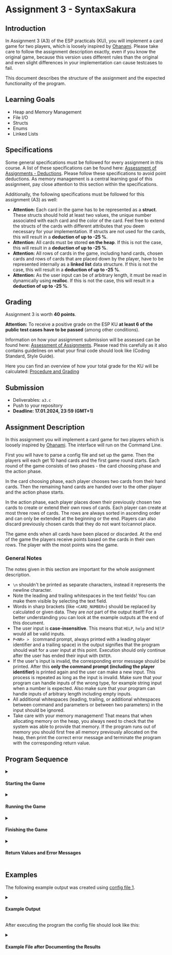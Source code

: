 # Assignment 3 - SyntaxSakura

## Introduction

In Assignment 3 (A3) of the ESP practicals (KU), you will implement a card game for two
players, which is loosely inspired by [Ohanami](https://de.wikipedia.org/wiki/Ohanami).
Please take care to follow the assignment description exactly, even if you know the original game, because this version 
uses different rules than the original and even slight differences in your implementation can cause 
testcases to fail.

This document describes the structure of the assignment and the expected functionality of the program.

## Learning  Goals

- Heap and Memory Management
- File I/O
- Structs
- Enums
- Linked Lists

## Specifications

Some general specifications must be followed for every assignment in this course. A list of these specifications can be found here:
[Assessment of Assignments - Deductions](https://www.notion.so/coding-tugraz/Assessment-of-Assignments-How-do-you-get-your-points-d7cca6cc89a344e38ad74dd3ccb73cb3?pvs=4#e3203e50b1fc4ba787bdbf5fb46262ae). Please follow these specifications to avoid point deductions. As memory management is a central learning goal of this assignment, pay close attention to this section within the specifications.

Additionally, the following specifications must be followed for this assignment (A3) as well:
* **Attention:** Each card in the game has to be represented as a **struct**. These structs should hold at least two values, the unique number associated with each card and the color of the card. Feel free to extend the structs of the cards with different attributes that you deem necessary for your implementation. If structs are not used for the cards, this will result in a **deduction of up to -25 %**.
* **Attention:** All cards must be stored **on the heap**. If this is not the case, this will result in a **deduction of up to -25 %**.
* **Attention:** All rows of cards in the game, including hand cards, chosen cards and rows of cards that are placed down by the player, have to be represented internally as a **linked list** data structure. If this is not the case, this will result in a **deduction of up to -25 %**.
* **Attention:** As the user input can be of arbitrary length, it must be read in dynamically using **realloc**. If this is not the case, this will result in a **deduction of up to -25 %**. 

## Grading

Assignment 3 is worth **40 points**.

**Attention:** To receive a positive grade on the ESP KU **at least 6 of the public test cases have to be passed** (among other conditions).  

Information on how your assignment submission will be assessed can be found here: [Assessment of Assignments](https://www.notion.so/coding-tugraz/Assessment-of-Assignments-How-do-you-get-your-points-d7cca6cc89a344e38ad74dd3ccb73cb3).
Please read this carefully as it also contains guidelines on what your final code should look like (Coding Standard, Style Guide).

Here you can find an overview of how your total grade for the KU will be calculated: [Procedure and Grading](https://www.notion.so/coding-tugraz/Procedure-and-Grading-59975fee4a9c4047867772cd20caf73d)

## Submission
- Deliverables: `a3.c`
- Push to your repository
- **Deadline: 17.01.2024, 23:59 (GMT+1)**

## Assignment Description

In this assignment you will implement a card game for two players which is loosely inspired by [Ohanami](https://de.wikipedia.org/wiki/Ohanami). The interface will run on the Command Line.

First you will have to parse a config file and set up the game. Then the players will each get 10 hand cards and the first game round starts. Each round of the game consists of two phases - the card choosing phase and the action phase.

In the card choosing phase, each player chooses two cards from their hand cards. Then the remaining hand cards are handed
over to the other player and the action phase starts.

In the action phase, each player places down their previously chosen two cards to create or extend their own rows of cards.
Each player can create at most three rows of cards. The rows are always sorted in ascending order and can only be extended at the beginning or the end. Players can also discard previously chosen cards that they do not want to/cannot place.

The game ends when all cards have been placed or discarded. At the end of the game the players receive points based on the cards in their own rows. The player with the most points wins the game.

### General Notes
The notes given in this section are important for the whole assignment description.

- `\n` shouldn't be printed as separate characters, instead it represents the newline character.
- Note the leading and trailing whitespaces in the text fields! You can make them visible by selecting the text field.
- Words in sharp brackets (like `<CARD_NUMBER>`) should be replaced by calculated or given data. They are *not* part of the output itself! For a better understanding you can look at the example outputs at the end of this document.
- The user input is **case-insensitive**. This means that `HELP`, `help` and `hElP` would all be valid inputs.
- `P<NR> > ` (command prompt, always printed with a leading player identifier and a trailing space) in the output signifies that the program should wait for a user input at this point. Execution should only continue after the user has ended their input with `ENTER`.
- If the user's input is invalid, the corresponding error message should be printed. After this **only the command prompt (including the player identifier)** is printed again and the user can make a new input. This process is repeated as long as the input is invalid. Make sure that your program can handle inputs of the wrong type, for example string input when a number is expected. Also make sure that your program can handle inputs of arbitrary length including empty inputs.
- All additional whitespaces (leading, trailing, or additional whitespaces between command and parameters or between two parameters) in the input should be ignored. 
- Take care with your memory management! That means that when allocating memory on the heap, you always need to check that the system was able to provide that memory. If the program runs out of memory you should first free all memory previously allocated on the heap, then print the correct error message and terminate the program with the corresponding return value.

## Program Sequence


<details>
<summary><h4>Starting the Game</h4></summary>

The program is called with one command line parameter. This parameter is the path to a
config file that contains the number of players and the game cards, and should be loaded at start.

For example:

```
./a3 configs/config_01.txt
```

If the program is called
- with the wrong number of parameters
- with a config file that cannot be opened
- with a config file that does not start with the correct [magic number](https://en.wikipedia.org/wiki/Magic_number_(programming))

the corresponding error message should be printed and the program should terminate with the correct return
value (see Return Values and Error Messages).

<details>
<summary><h5>Parsing the Config File</h5></summary>

Every config file contains a [magic number](https://de.wikipedia.org/wiki/Magische_Zahl_(Informatik)) in the first line
(`ESP\n`). This string has to be checked for its correctness. If the magic number is correct you can assume that the file is correctly formatted and no further checks of the file's content are needed.

The beginning of a valid config file could for example look like this:

```txt
ESP\n
2\n
57_g\n
37_r\n
28_w\n
29_r\n
89_r\n
44_b\n
14_w\n
115_r\n
<...>
```

- The first line specifies the magic number which has to be `ESP` in ASCII-text.  
- The second line specifies the number of players, for this assignment this number is always `2`.  
- After that the cards for the game are listed one card per line.  
- Keep in mind the newline character `'\n'` at the end of each line.

Every card consists of an integer number equal or greater than `1` and equal or lesser than `120` and one of 
four colors (blue `b`, green `g`, white `w`, red `r`). You can find an example for a valid config file [here](./configs/config_01.txt).

To represent the attributes of the individual cards in a structured way you have to use a **struct** to store the
*numerical value* and the *color* of the cards. Feel free to extend this struct with any member variables that you think you need in your program. Further, all cards are unique. There are in total 120 different cards that can show up in the config files with every card having a different numerical value.

</details>

<details>
<summary><h5>Welcome Message</h5></summary>

At the beginning of the game the following welcome message is printed:

```
Welcome to SyntaxSakura (2 players are playing)!\n
\n
```

</details>

<details>
<summary><h5>Distributing the Cards</h5></summary>

Next the cards are distributed in the order that they appear in the config file to the players until every player has ten cards. A config file with the correct magic number will always contain at least enough cards for this distribution.

This would look as follows: `Player 1` gets the first card from the config file, then `Player 2` gets the second card. 
Now every player has one card and the second distribution round starts, that means again `Player 1`
receives the third card, then `Player 2` the fourth. Then the third distribution round starts...

The cards of each player have to be stored as a **linked list**. Furthermore, we recommend that each player's cards are sorted in
ascending order by their numerical value because this is necessary for the output. 

If there are more cards listed in the config file than are needed for this distribution, the remaining
cards are not relevant for the game and can be ignored.

After the cards have been distributed the first game round starts.

</details>

</details>

<details>
<summary><h4>Running the Game</h4></summary>

One game round consists of two different phases, the card choosing phase and the action phase.

- First each player, starting with `Player 1`, will choose which two cards they want to place.  
- After both players have chosen their cards, the action phase starts with `Player 1`.  
- After both players are finished with their action phase the next card choosing phase begins, starting again
with `Player 1`.

If the players have used up all their hand cards the game ends (see Finishing the Game > Scoring).

<details>
<summary><h5>Command: Quit</h5></summary>

- `quit`

From the start of the first card choosing phase it should be possible to terminate the program with the command `quit` whenever the program is waiting for user input.

The `quit` command has no parameters. If `quit` is called with any parameters, the correct error message (see Return Values and Error Messages) should be printed, the command prompt should be printed again and the program should wait for a new user input.

If a valid `quit` command is entered, the program should terminate with the  return value `0` (see Return Values and Error Messages). Make sure to free all previously allocated memory before termination.

</details>

<details>
<summary><h5>Player Status Info</h5></summary>

At certain points during the game round (see the following sections for these points) the current player's status information should be printed. It includes their hand cards (in ascending order; might be empty), their chosen cards (in ascending order; might be empty) as well as all non-empty rows of that player.

A card will always be printed to the console in the following format: `<CARD_NUMBER>_<CARD_COLOR>`.
The card color is always printed as a lower case letter (for example `67_r`).
In all lists two cards are always separated by a single space.

The player status information looks like this:

```
\n
Player <NR>:\n
  hand cards: <LIST_OF_HAND_CARDS>\n
  chosen cards: <LIST_OF_CHOSEN_CARDS>\n
  row_1: <LIST_OF_CARDS_IN_ROW_1>\n
  row_2: <LIST_OF_CARDS_IN_ROW_2>\n
  row_3: <LIST_OF_CARDS_IN_ROW_3>\n
\n
```

If the hand cards or the chosen cards are empty, the `\n` directly follows the `:`. 
If a row_ is empty it should not be displayed. 

For example, if `Player 1` has no rows yet, their player status info might look like this:

```
\n
Player 1:\n
  hand cards: 14_w 28_w 38_b 48_g 56_w 57_g 67_r 81_g 89_r 119_w\n
  chosen cards:\n
\n
```

If `Player 1` has already chosen two cards and then placed one of them in their row_ 2, their status info might look like this:

```
\n
Player 1:\n
  hand cards: 38_b 48_g 56_w 57_g 67_r 81_g 89_r 119_w\n
  chosen cards: 28_w\n
  row_2: 14_w\n
\n
```

</details>

<details>
<summary><h5>Card Choosing Phase</h5></summary>

First print the following header:
```
-------------------\n
CARD CHOOSING PHASE\n
-------------------\n
```

Then the players take turns choosing exactly two cards from their hand cards which they want to keep.

At the beginning of each player's turn in the card choosing phase the player's status information should be printed. 
In this case the chosen cards are empty as no cards have been chosen yet.

Next the player is asked to choose two cards from their hand cards. First, the following question is asked: 

```
Please choose a first card to keep:\n
P<NR> > 
```

> **Note:** `<NR>` should from now on always be replaced with the index of the current player (e.g. `1` for `Player 1`).

A valid input is a card number from a card the player has in their **hand cards** or the `quit` command.

If the user input is invalid, the following error message should be printed:

```
Please enter the number of a card in your hand cards!\n
```

After the player has choosen a valid first card, the following question is asked:

```
Please choose a second card to keep:\n
P<NR> > 
```
A valid input is once again a card number from a card the player has in their **hand cards** or the `quit` command. The card number that was chosen for the first card is not valid, because it is not part of the hand cards anymore. If the user input is invalid, the error message is the same as for the first question.

The following example shows `Player 1` choosing their two cards:

```
\n
Player 1:\n
  hand cards: 14_w 48_g 67_r 81_g 89_r 119_w\n
  chosen cards:\n
  row_1: 56_w\n
  row_2: 57_g 60_g 61_r\n
\n
Please choose a first card to keep:\n
P1 > 1\n
Please enter the number of a card in your hand cards!\n
P1 > 67\n
Please choose a second card to keep:\n
P1 > 48\n
```

After the first player has chosen two cards, the second player's turn in the card choosing phase starts. The card choosing phase ends after both players have chosen two cards each.

Afterwards each player passes the remaining cards in their hand to the other player. This means that `Player 1` passes their remaining hand cards to `Player 2` and `Player 2` passes their remaining hand cards to `Player 1`.

The program should print the following:
```
\n
Card choosing phase is over - passing remaining hand cards to the next player!\n
\n
```

Then the action phase starts.

</details>

<details>
<summary><h5>Action Phase</h5></summary>

First print the following header:
```
------------\n
ACTION PHASE\n
------------\n
```

In the action phase the players place their previously chosen cards to create or extend their own rows.

Each player can create a maximum of three rows with the two cards that they previously chose from their hand cards. Cards can be placed to create a new row_ if the maximum has not yet been reached or to extend already existing rows.

Rows can only be extended at the beginning or at the end. Cards cannot be inserted in the middle of a row_. If the
numerical value of the card is lower than the first card in the row_, it will be placed at the beginning of the row_. 
If the numerical value of the card is higher than the last card in the row_, it will be placed at the end of the row_.
If a card cannot be placed or the player does not want to place the card they can discard it.

At the beginning of each player's turn in the action phase the player's status information should be printed. The section `hand cards` now contains the new cards that were passed to the player by the other player after the card choosing phase. The section `chosen cards` contains the two cards that were chosen by the player in the previous card choosing phase.

Next, the player is asked to input a command with the following question:

```
What do you want to do?\n
P<NR> > 
```
After that the user can input commands.

For example:
```
\n
Player 1:\n
  hand cards: 5_r 29_r 37_r 44_b 60_g 61_r 110_b 115_r\n
  chosen cards: 48_g 67_r\n
  row_1: 56_w\n
  row_2: 57_g 60_g 61_r\n
\n
What do you want to do?\n
P1 > 
```

A player can choose between four actions/commands during their action phase.
- `help`
- `place <ROW> <CARD_NUMBER>`
- `discard <CARD_NUMBER>`
- `quit`

> **Hint:** You can use [strtok](https://en.cppreference.com/w/cpp/string/byte/strtok) to split a string into parts.

If the player inputs an unrecognized command or there are too many or not enough parameters for the command it should not be executed. Instead, the correct error message (see Return Values and Error Messages) should be printed, the command prompt should be printed again and the player should be able to input another command.

The player can enter commands as long as they have not yet played all chosen cards. After every successful `help`, `place` or `discard` action the (updated) status information of the player should be printed again. If the player still has chosen cards, the program should then print the question (`What do you want to do?\n`) and the command prompt again and wait for a new input.

If the first player has no chosen cards left, the second player starts their turn in the action phase.

After both players have completed their turn in the action phase, the program should print the following:
```
\n
Action phase is over - starting next game round!\n
\n
```

If the players still have hand cards, now the next game round starts once again with the card choosing phase. If there are no hand cards left, the program should continue with the scoring (see Finishing the Game > Scoring).

##### Command: Help

The command `help` prints the following help text:

```
\n
Available commands:\n
\n
- help\n
  Display this help message.\n
\n
- place <row_ number> <card number>\n
  Append a card to the chosen row_ or if the chosen row_ does not exist create it.\n
\n
- discard <card number>\n
  Discard a card from the chosen cards.\n
\n
- quit\n
  Terminate the program.\n
\n
```

##### Command: Place

- `place <ROW> <CARD_NUMBER>`

This command is used to extend the chosen row_ with a chosen card or, if the row_ does not yet exist, to create a new row_ with the chosen card.   

If the row_ cannot be extended with the chosen card, the row_ number is not valid or the player's **chosen cards** do not 
contain the specified card print the correct error message (see Return Values and Error Messages),
do not modify the current state, print the command prompt again and wait for another input.

##### Command: Discard

- `discard <CARD_NUMBER>`

This command is used to discard a chosen card, thus not creating or extending a row_.

The chosen card will be removed from the chosen cards of the player. It is not needed for the rest of the game 
and can be deleted.

If the entered card number is not part of the player's **chosen cards** print the 
correct error message (see Return Values and Error Messages), do not modify the current state, print the command prompt again and wait for another input.

##### Command: Quit

The command `quit` works the same way in the action phase as it did in the card choosing 
phase (see Running the Game > Command: Quit).

</details>

</details>

<details>
<summary><h4>Finishing the Game</h4></summary>

<details>
<summary><h5>Scoring</h5></summary>

After all cards have been placed each player receives points for each card contained in their rows.
The cards give a different amount of points based on the color of the card.

| Color  | BLUE | GREEN | WHITE | RED  |
|:------:|:----:|:-----:|:-----:|:----:|
| Points |  3   |   4   |   7   |  10  |

The points gained from the longest row_ of each player are multiplied by two. If a player has multiple "longest" rows at the end of the game the points of the row_ with the lowest row_ number (lowest index) amongst the "longest" rows get multiplied by two.

For example:
```
row_1: 48_g 56_w         =>  4 + 7              = 11                         
row_2: 57_g 60_g 61_r    =>  (4 + 4 + 10) * 2   = 36   
row_3: 115_r             =>  10                 = 10                      
```
This player would receive `11 + 36 + 10 = 57` points in total.

The player with the most points wins the game. The program should print a list of both players sorted by their
points in descending order. Then the program should congratulate the winner.

```
\n
Player <NR>: <POINTS> points\n
Player <NR>: <POINTS> points\n
\n
Congratulations! Player <NR> wins the game!\n
```

For example:
```
\n
Player 1: 12 points\n
Player 2: 6 points\n
\n
Congratulations! Player 1 wins the game!\n
```

If both players have the same amount of points they should additionally be sorted in ascending order by player index. In this case both players should be congratulated in ascending order by player index.

```
\n
Player 1: 12 points\n
Player 2: 12 points\n
\n
Congratulations! Player 1 wins the game!\n
Congratulations! Player 2 wins the game!\n
```

</details>

<details>
<summary><h5>Documenting the Results</h5></summary>

Before you terminate the program you should also append the final score that the players received to the end of the loaded config file without overwriting any of the previous content. The score should be written to the file in the same format as you printed it to the command line. There should be one empty line between the last card in the config file and the scores. The file should end after the final congratulations message.

For example, the end of a config file after documenting the results could look like this:

```txt
<...>
33_g\n
38_b\n
30_g\n
\n
Player 1: 12 points\n
Player 2: 3 points\n
\n
Congratulations! Player 1 wins the game!\n
```

If the file cannot be opened for writing you should print the following error message to the console:

```
Warning: Results not written to file!\n
```

Afterwards the program terminates with return value `0`.

> **Hint:** Executing `make reset` will reset all config files to their original content. Executing `make run` or `make test` also automatically includes this reset.

</details>

</details>

<details>
<summary><h4>Return Values and Error Messages</h4></summary>

The program has to react to errors during the game and print the corresponding error messages and/or return the correct
return values. You can find all error messages that should be printed and all return values in the table below.

Only one error should be printed at once. If multiple errors occur at the same time, 
only the highest message in the below table should be printed.

`<CONFIG_FILE>` should be replaced with the command line parameter that was entered by the user
calling the program in the error messages.

| Return Value | Error Message                                      | Meaning                                                            |
|--------------|----------------------------------------------------|--------------------------------------------------------------------|
| 0            | -                                                  | The program terminated successfully                                |
| 1            | `Usage: ./a3 <config file>\n`                      | The wrong number of command line parameters was entered            |
| 2            | `Error: Cannot open file: <CONFIG_FILE>\n`         | The config file could not be opened                                |
| 3            | `Error: Invalid file: <CONFIG_FILE>\n`             | The config file contains the wrong *magic number*                  |
| 4            | `Error: Out of memory\n`                           | The program was not able to allocate new memory                    |
|              | `Please enter a valid command!\n`                  | The command does not exist                                         |
|              | `Please enter the correct number of parameters!\n` | The command was called with too many or too few parameters         |
|              | `Please enter a valid row_ number!\n`               | The entered row_ number is below 1 or above 3                       |
|              | `Please enter the number of a card in your hand cards!\n`     | The player's hand cards do not contain this card   |
|              | `Please enter the number of a card in your chosen cards!\n`     | The player's chosen cards do not contain this card   |
|              | `This card cannot extend the chosen row_!\n`        | The chosen card cannot extend the chosen row_                       |
|              | `Warning: Results not written to file!\n `         | The results could not be appended to the config file               |
</details>


## Examples

The following example output was created using [config file 1](./configs/config_01.txt).

<details>
<summary><h4>Example Output</h4></summary>

```
Welcome to SyntaxSakura (2 players are playing)!

-------------------
CARD CHOOSING PHASE
-------------------

Player 1:
  hand cards: 14_w 28_w 38_b 48_g 56_w 57_g 67_r 81_g 89_r 119_w
  chosen cards:

Please choose a first card to keep:
P1 > 89
Please choose a second card to keep:
P1 > 67

Player 2:
  hand cards: 5_r 29_r 30_g 33_g 37_r 44_b 60_g 61_r 110_b 115_r
  chosen cards:

Please choose a first card to keep:
P2 > 29
Please choose a second card to keep:
P2 > 5

Card choosing phase is over - passing remaining hand cards to the next player!

------------
ACTION PHASE
------------

Player 1:
  hand cards: 30_g 33_g 37_r 44_b 60_g 61_r 110_b 115_r
  chosen cards: 67_r 89_r

What do you want to do?
P1 > place 1 89

Player 1:
  hand cards: 30_g 33_g 37_r 44_b 60_g 61_r 110_b 115_r
  chosen cards: 67_r
  row_1: 89_r

What do you want to do?
P1 > place 1 67

Player 1:
  hand cards: 30_g 33_g 37_r 44_b 60_g 61_r 110_b 115_r
  chosen cards:
  row_1: 67_r 89_r


Player 2:
  hand cards: 14_w 28_w 38_b 48_g 56_w 57_g 81_g 119_w
  chosen cards: 5_r 29_r

What do you want to do?
P2 > help

Available commands:

- help
  Display this help message.

- place <row_ number> <card number>
  Append a card to the chosen row_ or if the chosen row_ does not exist create it.

- discard <card number>
  Discard a card from the chosen cards.

- quit
  Terminate the program.


Player 2:
  hand cards: 14_w 28_w 38_b 48_g 56_w 57_g 81_g 119_w
  chosen cards: 5_r 29_r

What do you want to do?
P2 > discard 5

Player 2:
  hand cards: 14_w 28_w 38_b 48_g 56_w 57_g 81_g 119_w
  chosen cards: 29_r

What do you want to do?
P2 > place 2 29

Player 2:
  hand cards: 14_w 28_w 38_b 48_g 56_w 57_g 81_g 119_w
  chosen cards:
  row_2: 29_r


Action phase is over - starting next game round!

-------------------
CARD CHOOSING PHASE
-------------------

Player 1:
  hand cards: 30_g 33_g 37_r 44_b 60_g 61_r 110_b 115_r
  chosen cards:
  row_1: 67_r 89_r

Please choose a first card to keep:
P1 > 30
Please choose a second card to keep:
P1 > 33

Player 2:
  hand cards: 14_w 28_w 38_b 48_g 56_w 57_g 81_g 119_w
  chosen cards:
  row_2: 29_r

Please choose a first card to keep:
P2 > 14
Please choose a second card to keep:
P2 > 28

Card choosing phase is over - passing remaining hand cards to the next player!

------------
ACTION PHASE
------------

Player 1:
  hand cards: 38_b 48_g 56_w 57_g 81_g 119_w
  chosen cards: 30_g 33_g
  row_1: 67_r 89_r

What do you want to do?
P1 > place 1 33

Player 1:
  hand cards: 38_b 48_g 56_w 57_g 81_g 119_w
  chosen cards: 30_g
  row_1: 33_g 67_r 89_r

What do you want to do?
P1 > place 1 30

Player 1:
  hand cards: 38_b 48_g 56_w 57_g 81_g 119_w
  chosen cards:
  row_1: 30_g 33_g 67_r 89_r


Player 2:
  hand cards: 37_r 44_b 60_g 61_r 110_b 115_r
  chosen cards: 14_w 28_w
  row_2: 29_r

What do you want to do?
P2 > place 1 28

Player 2:
  hand cards: 37_r 44_b 60_g 61_r 110_b 115_r
  chosen cards: 14_w
  row_1: 28_w
  row_2: 29_r

What do you want to do?
P2 > place 1 14

Player 2:
  hand cards: 37_r 44_b 60_g 61_r 110_b 115_r
  chosen cards:
  row_1: 14_w 28_w
  row_2: 29_r


Action phase is over - starting next game round!

-------------------
CARD CHOOSING PHASE
-------------------

Player 1:
  hand cards: 38_b 48_g 56_w 57_g 81_g 119_w
  chosen cards:
  row_1: 30_g 33_g 67_r 89_r

Please choose a first card to keep:
P1 > 38
Please choose a second card to keep:
P1 > 57

Player 2:
  hand cards: 37_r 44_b 60_g 61_r 110_b 115_r
  chosen cards:
  row_1: 14_w 28_w
  row_2: 29_r

Please choose a first card to keep:
P2 > 44
Please choose a second card to keep:
P2 > 110

Card choosing phase is over - passing remaining hand cards to the next player!

------------
ACTION PHASE
------------

Player 1:
  hand cards: 37_r 60_g 61_r 115_r
  chosen cards: 38_b 57_g
  row_1: 30_g 33_g 67_r 89_r

What do you want to do?
P1 > place 2 38

Player 1:
  hand cards: 37_r 60_g 61_r 115_r
  chosen cards: 57_g
  row_1: 30_g 33_g 67_r 89_r
  row_2: 38_b

What do you want to do?
P1 > place 2 57

Player 1:
  hand cards: 37_r 60_g 61_r 115_r
  chosen cards:
  row_1: 30_g 33_g 67_r 89_r
  row_2: 38_b 57_g


Player 2:
  hand cards: 48_g 56_w 81_g 119_w
  chosen cards: 44_b 110_b
  row_1: 14_w 28_w
  row_2: 29_r

What do you want to do?
P2 > discard 45
Please enter the number of a card in your chosen cards!
P2 > discard 44

Player 2:
  hand cards: 48_g 56_w 81_g 119_w
  chosen cards: 110_b
  row_1: 14_w 28_w
  row_2: 29_r

What do you want to do?
P2 > place 1 110

Player 2:
  hand cards: 48_g 56_w 81_g 119_w
  chosen cards:
  row_1: 14_w 28_w 110_b
  row_2: 29_r


Action phase is over - starting next game round!

-------------------
CARD CHOOSING PHASE
-------------------

Player 1:
  hand cards: 37_r 60_g 61_r 115_r
  chosen cards:
  row_1: 30_g 33_g 67_r 89_r
  row_2: 38_b 57_g

Please choose a first card to keep:
P1 > 61
Please choose a second card to keep:
P1 > 115

Player 2:
  hand cards: 48_g 56_w 81_g 119_w
  chosen cards:
  row_1: 14_w 28_w 110_b
  row_2: 29_r

Please choose a first card to keep:
P2 > place 1 15
Please enter the number of a card in your hand cards!
P2 > 48
Please choose a second card to keep:
P2 > 81

Card choosing phase is over - passing remaining hand cards to the next player!

------------
ACTION PHASE
------------

Player 1:
  hand cards: 56_w 119_w
  chosen cards: 61_r 115_r
  row_1: 30_g 33_g 67_r 89_r
  row_2: 38_b 57_g

What do you want to do?
P1 > place 1 115

Player 1:
  hand cards: 56_w 119_w
  chosen cards: 61_r
  row_1: 30_g 33_g 67_r 89_r 115_r
  row_2: 38_b 57_g

What do you want to do?
P1 > place 2 61

Player 1:
  hand cards: 56_w 119_w
  chosen cards:
  row_1: 30_g 33_g 67_r 89_r 115_r
  row_2: 38_b 57_g 61_r


Player 2:
  hand cards: 37_r 60_g
  chosen cards: 48_g 81_g
  row_1: 14_w 28_w 110_b
  row_2: 29_r

What do you want to do?
P2 > place 1 48
This card cannot extend the chosen row_!
P2 > place 2 48

Player 2:
  hand cards: 37_r 60_g
  chosen cards: 81_g
  row_1: 14_w 28_w 110_b
  row_2: 29_r 48_g

What do you want to do?
P2 > place 2 81

Player 2:
  hand cards: 37_r 60_g
  chosen cards:
  row_1: 14_w 28_w 110_b
  row_2: 29_r 48_g 81_g


Action phase is over - starting next game round!

-------------------
CARD CHOOSING PHASE
-------------------

Player 1:
  hand cards: 56_w 119_w
  chosen cards:
  row_1: 30_g 33_g 67_r 89_r 115_r
  row_2: 38_b 57_g 61_r

Please choose a first card to keep:
P1 > 56
Please choose a second card to keep:
P1 > 119

Player 2:
  hand cards: 37_r 60_g
  chosen cards:
  row_1: 14_w 28_w 110_b
  row_2: 29_r 48_g 81_g

Please choose a first card to keep:
P2 > 37
Please choose a second card to keep:
P2 > 60

Card choosing phase is over - passing remaining hand cards to the next player!

------------
ACTION PHASE
------------

Player 1:
  hand cards:
  chosen cards: 56_w 119_w
  row_1: 30_g 33_g 67_r 89_r 115_r
  row_2: 38_b 57_g 61_r

What do you want to do?
P1 > place 1 119

Player 1:
  hand cards:
  chosen cards: 56_w
  row_1: 30_g 33_g 67_r 89_r 115_r 119_w
  row_2: 38_b 57_g 61_r

What do you want to do?
P1 > place 3 56 

Player 1:
  hand cards:
  chosen cards:
  row_1: 30_g 33_g 67_r 89_r 115_r 119_w
  row_2: 38_b 57_g 61_r
  row_3: 56_w


Player 2:
  hand cards:
  chosen cards: 37_r 60_g
  row_1: 14_w 28_w 110_b
  row_2: 29_r 48_g 81_g

What do you want to do?
P2 > place 3 37

Player 2:
  hand cards:
  chosen cards: 60_g
  row_1: 14_w 28_w 110_b
  row_2: 29_r 48_g 81_g
  row_3: 37_r

What do you want to do?
P2 > discard 60

Player 2:
  hand cards:
  chosen cards:
  row_1: 14_w 28_w 110_b
  row_2: 29_r 48_g 81_g
  row_3: 37_r


Action phase is over - starting next game round!


Player 1: 114 points
Player 2: 62 points

Congratulations! Player 1 wins the game!
```

</details>

After executing the program the config file should look like this:

<details>
<summary><h4>Example File after Documenting the Results</h4></summary>

```
ESP
2
57_g
37_r
28_w
29_r
89_r
44_b
14_w
115_r
119_w
60_g
67_r
61_r
48_g
5_r
81_g
110_b
56_w
33_g
38_b
30_g

Player 1: 114 points
Player 2: 62 points

Congratulations! Player 1 wins the game!
```

</details>